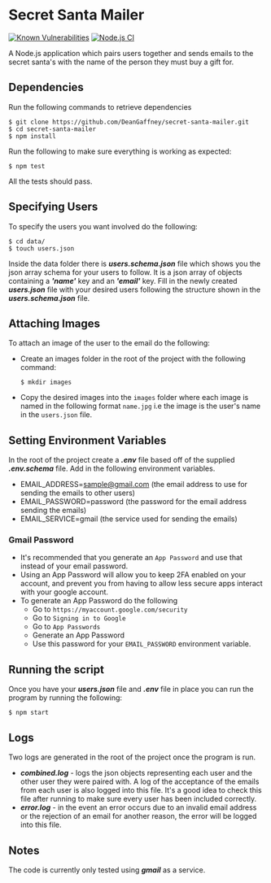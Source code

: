 # Secret Santa Mailer
[![Known Vulnerabilities](https://snyk.io/test/github/DeanGaffney/secret-santa-mailer.git/badge.svg)](https://snyk.io/test/github/DeanGaffney/secret-santa-mailer.git)
[![Node.js CI](https://github.com/DeanGaffney/secret-santa-mailer/actions/workflows/node.js.yml/badge.svg?branch=master)](https://github.com/DeanGaffney/secret-santa-mailer/actions/workflows/node.js.yml)



A Node.js application which pairs users together and sends emails to the secret santa's with the name of the person they must buy a gift for.

## Dependencies
Run the following commands to retrieve dependencies
```code
$ git clone https://github.com/DeanGaffney/secret-santa-mailer.git
$ cd secret-santa-mailer
$ npm install
```
Run the following to make sure everything is working as expected:
```code
$ npm test
```
All the tests should pass.

## Specifying Users
To specify the users you want involved do the following:
```code
$ cd data/
$ touch users.json
```
Inside the data folder there is ***users.schema.json*** file which shows you the json array schema for your users to follow. It is a json array of objects containing a ***'name'*** key and an ***'email'*** key. Fill in the newly created ***users.json*** file with your desired users following the structure shown in the ***users.schema.json*** file.

## Attaching Images
To attach an image of the user to the email do the following:
* Create an images folder in the root of the project with the following command:
    ```code
    $ mkdir images
    ```
* Copy the desired images into the `images` folder where each image is named in the following format `name.jpg` i.e the image is the user's name in the `users.json` file.

## Setting Environment Variables
In the root of the project create a ***.env*** file based off of the supplied ***.env.schema*** file. Add in the following environment variables.

* EMAIL_ADDRESS=sample@gmail.com  (the email address to use for sending the emails to other users)
* EMAIL_PASSWORD=password        (the password for the email address sending the emails)
* EMAIL_SERVICE=gmail             (the service used for sending the emails)

### Gmail Password
* It's recommended that you generate an `App Password` and use that instead of your email password.
* Using an App Password will allow you to keep 2FA enabled on your account, and prevent you from having to allow less secure apps interact with your google account.
* To generate an App Password do the following
  * Go to `https://myaccount.google.com/security`
  * Go to `Signing in to Google`
  * Go to `App Passwords`
  * Generate an App Password
  * Use this password for your `EMAIL_PASSWORD` environment variable.
## Running the script
Once you have your ***users.json*** file and ***.env*** file in place you can run the program by running the following:
```code
$ npm start
```

## Logs
Two logs are generated in the root of the project once the program is run.
* ***combined.log***  - logs the json objects representing each user and the other user they were paired with. A log of the acceptance of the emails from each user is also logged into this file. It's a good idea to check this file after running to make sure every user has been included correctly.
* ***error.log*** - in the event an error occurs due to an invalid email address or the rejection of an email for another reason, the error will be logged into this file.

## Notes
The code is currently only tested using ***gmail*** as a service.